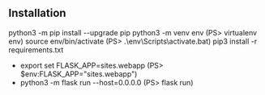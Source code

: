 
## Installation
python3 -m pip install --upgrade pip
python3 -m venv env (PS> virtualenv env)
source env/bin/activate (PS> .\env\Scripts\activate.bat)
pip3 install -r requirements.txt
* export set FLASK_APP=sites.webapp (PS> $env:FLASK_APP="sites.webapp")
* python3 -m flask run --host=0.0.0.0 (PS> flask run)